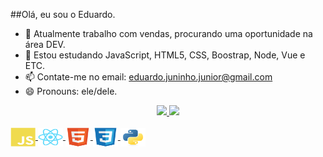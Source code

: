 
##Olá, eu sou o Eduardo.

- 🔭 Atualmente trabalho com vendas, procurando uma oportunidade na área DEV.
- 🌱 Estou estudando JavaScript, HTML5, CSS, Boostrap, Node, Vue e ETC.
- 📫 Contate-me no email: eduardo.juninho.junior@gmail.com
- 😄 Pronouns: ele/dele.

<div align="center">
  <a href="https://github.com/junior72957">
  <img height="180em" src="https://github-readme-stats.vercel.app/api?username=junior72957&show_icons=true&theme=dark&include_all_commits=true&count_private=true"/>
  <img height="180em" src="https://github-readme-stats.vercel.app/api/top-langs/?username=junior72957&layout=compact&langs_count=7&theme=dark"/>
</div>
  
  <div style="display: inline_block"><br>
  <img align="center" alt="Rafa-Js" height="30" width="40" src="https://raw.githubusercontent.com/devicons/devicon/master/icons/javascript/javascript-plain.svg">
  <img align="center" alt="Rafa-React" height="30" width="40" src="https://raw.githubusercontent.com/devicons/devicon/master/icons/react/react-original.svg">
  <img align="center" alt="Rafa-HTML" height="30" width="40" src="https://raw.githubusercontent.com/devicons/devicon/master/icons/html5/html5-original.svg">
  <img align="center" alt="Rafa-CSS" height="30" width="40" src="https://raw.githubusercontent.com/devicons/devicon/master/icons/css3/css3-original.svg">
  <img align="center" alt="Rafa-Python" height="30" width="40" src="https://raw.githubusercontent.com/devicons/devicon/master/icons/python/python-original.svg">

</div>
 
  ##
